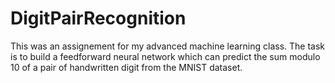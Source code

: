 # DigitPairRecognition

This was an assignement for my advanced machine learning class. The task is to build a feedforward neural network which can predict the sum modulo 10 of a pair of handwritten digit from the MNIST dataset.
